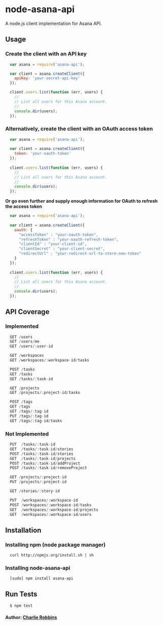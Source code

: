# node-asana-api

A node.js client implementation for Asana API.

## Usage

### Create the client with an API key

``` js
  var asana = require('asana-api');

  var client = asana.createClient({
    apiKey: 'your-secret-api-key'
  });

  client.users.list(function (err, users) {
    //
    // List all users for this Asana account.
    //
    console.dir(users);
  });
```

### Alternatively, create the client with an OAuth access token

``` js
  var asana = require('asana-api');
  
  var client = asana.createClient({
    token: 'your-oauth-token'
  });
  
  client.users.list(function (err, users) {
    //
    // List all users for this Asana account.
    //
    console.dir(users);
  });
```

**Or go even further and supply enough information for OAuth to refresh the access token**

``` js
  var asana = require('asana-api');
  
  var client = asana.createClient({
    oauth: {
      "accessToken" : "your-oauth-token",
      "refreshToken" : "your-oauth-refresh-token",
      "clientId" : "your-client-id",
      "clientSecret" : "your-client-secret",
      "redirectUrl" : "your-redirect-url-to-store-new-token"
    }
  });
  
  client.users.list(function (err, users) {
    //
    // List all users for this Asana account.
    //
    console.dir(users);
  });
```



## API Coverage

### Implemented

``` scala
  GET /users
  GET /users/me
  GET /users/:user-id

  GET /workspaces
  GET /workspaces/:workspace-id/tasks

  POST /tasks
  GET /tasks
  GET /tasks/:task-id

  GET /projects
  GET /projects/:project-id/tasks

  POST /tags
  GET /tags
  GET /tags/:tag-id
  PUT /tags/:tag-id
  GET /tags/:tag-id/tasks
```

### Not Implemented

``` scala
  PUT  /tasks/:task-id
  GET  /tasks/:task-id/stories
  POST /tasks/:task-id/stories
  GET  /tasks/:task-id/projects
  POST /tasks/:task-id/addProject
  POST /tasks/:task-id/removeProject

  GET /projects/:project-id
  PUT /projects/:project-id

  GET /stories/:story-id

  PUT  /workspaces/:workspace-id
  POST /workspaces/:workspace-id/tasks
  GET  /workspaces/:workspace-id/projects
  GET  /workspaces/:workspace-id/users
```

## Installation

### Installing npm (node package manager)
```
  curl http://npmjs.org/install.sh | sh
```

### Installing node-asana-api
```
  [sudo] npm install asana-api
```

## Run Tests

``` bash
  $ npm test
```

#### Author: [Charlie Robbins][0]

[0]: http://nodejitsu.com